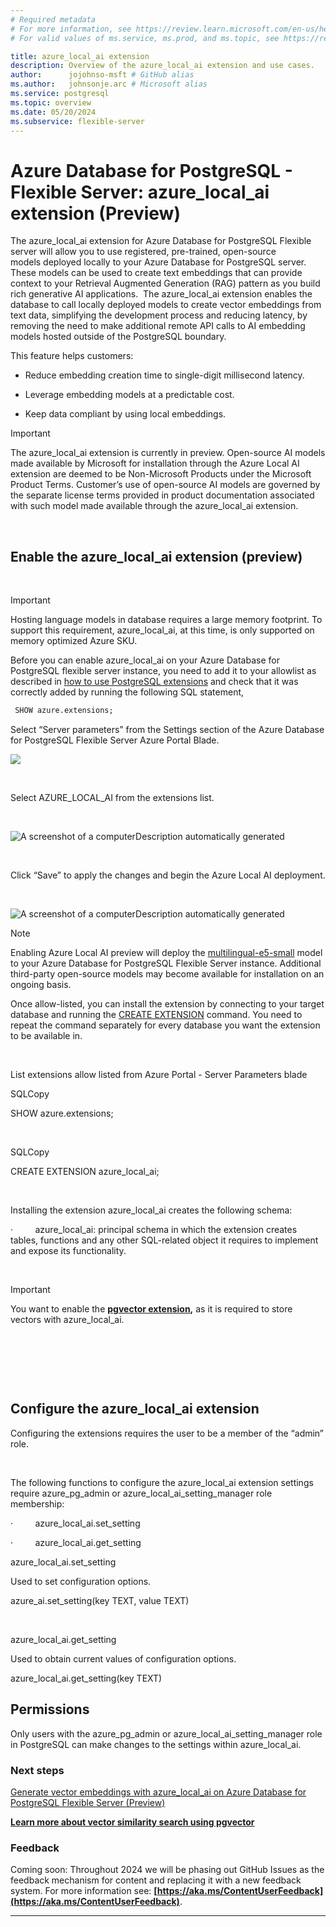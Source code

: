 ```yaml
---
# Required metadata
# For more information, see https://review.learn.microsoft.com/en-us/help/platform/learn-editor-add-metadata?branch=main
# For valid values of ms.service, ms.prod, and ms.topic, see https://review.learn.microsoft.com/en-us/help/platform/metadata-taxonomies?branch=main

title: azure_local_ai extension
description: Overview of the azure_local_ai extension and use cases.
author:      jojohnso-msft # GitHub alias
ms.author:   johnsonje.arc # Microsoft alias
ms.service: postgresql
ms.topic: overview
ms.date: 05/20/2024
ms.subservice: flexible-server
---
```


# Azure Database for PostgreSQL - Flexible Server: azure_local_ai extension (Preview)

The azure_local_ai extension for Azure Database for PostgreSQL Flexible server will allow you to use registered, pre-trained, open-source models deployed locally to your Azure Database for PostgreSQL server.  These models can be used to create text embeddings that can provide context to your Retrieval Augmented Generation (RAG) pattern as you build rich generative AI applications.  The azure_local_ai extension enables the database to call locally deployed models to create vector embeddings from text data, simplifying the development process and reducing latency, by removing the need to make additional remote API calls to AI embedding models hosted outside of the PostgreSQL boundary.

This feature helps customers:

- Reduce embedding creation time to single-digit millisecond latency.

- Leverage embedding models at a predictable cost.

- Keep data compliant by using local embeddings.

>[!IMPORTANT]
> The azure_local_ai extension is currently in preview.  Open-source AI models made available by Microsoft for installation through the Azure Local AI extension are deemed to be Non-Microsoft Products under the Microsoft Product Terms. Customer’s use of open-source AI models are governed by the separate license terms provided in product documentation associated with such model made available through the azure_local_ai extension.

  

## Enable the azure_local_ai extension (preview)

 

>[!IMPORTANT]
> Hosting language models in database requires a large memory footprint. To support this requirement, azure_local_ai, at this time, is only supported on memory optimized Azure SKU. 

Before you can enable azure_local_ai on your Azure Database for PostgreSQL flexible server instance, you need to add it to your allowlist as described in [how to use PostgreSQL extensions](/azure/postgresql/flexible-server/concepts-extensions) and check that it was correctly added by running the following SQL statement, 


```sql
 SHOW azure.extensions;
```

Select “Server parameters” from the Settings section of the Azure Database for PostgreSQL Flexible Server Azure Portal Blade.

![](file:///C:/Users/jojohnso/AppData/Local/Temp/msohtmlclip1/01/clip_image006.png)

 

Select AZURE_LOCAL_AI from the extensions list. 

 

![A screenshot of a computerDescription automatically generated](file:///C:/Users/jojohnso/AppData/Local/Temp/msohtmlclip1/01/clip_image008.png)

 

Click “Save” to apply the changes and begin the Azure Local AI deployment. 

 

![A screenshot of a computerDescription automatically generated](file:///C:/Users/jojohnso/AppData/Local/Temp/msohtmlclip1/01/clip_image010.png)

>[!NOTE]
>Enabling Azure Local AI preview will deploy the [multilingual-e5-small](https://huggingface.co/intfloat/multilingual-e5-small) model to your Azure Database for PostgreSQL Flexible Server instance. 
> Additional third-party open-source models may become available for installation on an ongoing basis. 
 

Once allow-listed, you can install the extension by connecting to your target database and running the [CREATE EXTENSION](https://www.postgresql.org/docs/current/static/sql-createextension.html) command. You need to repeat the command separately for every database you want the extension to be available in.

 

List extensions allow listed from Azure Portal - Server Parameters blade

SQLCopy

SHOW azure.extensions;

 

SQLCopy

CREATE EXTENSION azure_local_ai;

 

Installing the extension azure_local_ai creates the following schema:

·         azure_local_ai: principal schema in which the extension creates tables, functions and any other SQL-related object it requires to implement and expose its functionality. 

 

>[!IMPORTANT]
>You want to enable the __[pgvector extension](/azure/postgresql/flexible-server/how-to-use-pgvector),__ as it is required to store vectors with azure_local_ai.

 

 

 

## Configure the azure_local_ai extension

Configuring the extensions requires the user to be a member of the “admin” role.

 

The following functions to configure the azure_local_ai extension settings require azure_pg_admin or azure_local_ai_setting_manager role membership:

·         azure_local_ai.set_setting

·         azure_local_ai.get_setting

azure_local_ai.set_setting

Used to set configuration options.

azure_ai.set_setting(key TEXT, value TEXT)

 

azure_local_ai.get_setting

Used to obtain current values of configuration options.

azure_local_ai.get_setting(key TEXT)

## Permissions

Only users with the azure_pg_admin or azure_local_ai_setting_manager role in PostgreSQL can make changes to the settings within azure_local_ai.  

### Next steps

[Generate vector embeddings with azure_local_ai on Azure Database for PostgreSQL Flexible Server (Preview)](Generate%20vector%20embeddings%20with%20azure_local_ai%20on%20Azure%20Database%20for%20PostgreSQL%20Flexible%20Server%20(Preview))

__[Learn more about vector similarity search using pgvector](/azure/postgresql/flexible-server/how-to-use-pgvector)__

### Feedback

Coming soon: Throughout 2024 we will be phasing out GitHub Issues as the feedback mechanism for content and replacing it with a new feedback system. For more information see: __[https://aka.ms/ContentUserFeedback](https://aka.ms/ContentUserFeedback)__.

---
